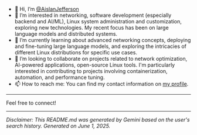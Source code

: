 - 👋 Hi, I’m [@AislanJefferson](https://www.linkedin.com/in/aislanjefferson/)
- 👀 I’m interested in networking, software development (especially backend and AI/ML), Linux system administration and customization, exploring new technologies. My recent focus has been on large language models and distributed systems.
- 🌱 I’m currently learning about advanced networking concepts, deploying and fine-tuning large language models, and exploring the intricacies of different Linux distributions for specific use cases.
- 💞️ I’m looking to collaborate on projects related to network optimization, AI-powered applications, open-source Linux tools. I'm particularly interested in contributing to projects involving containerization, automation, and performance tuning.
- 📫 How to reach me: You can find my contact information on [my profile](https://github.com/AislanJefferson).

---

Feel free to connect!

***

*Disclaimer: This README.md was generated by Gemini based on the user's search history. Generated on June 1, 2025.*
